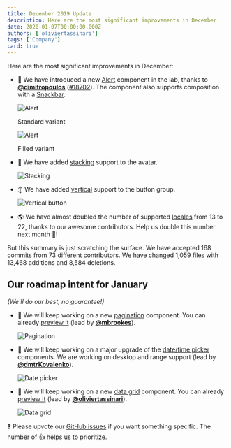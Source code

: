 ```yaml
---
title: December 2019 Update
description: Here are the most significant improvements in December.
date: 2020-01-07T00:00:00.000Z
authors: ['oliviertassinari']
tags: ['Company']
card: true
---
```


Here are the most significant improvements in December:

- 🚨 We have introduced a new [Alert](https://v4.mui.com/components/alert/) component in the lab, thanks to **[@dimitropoulos](https://github.com/dimitropoulos)** ([#18702](https://github.com/mui/material-ui/pull/18702)). The component also supports composition with a [Snackbar](https://v4.mui.com/components/snackbars/#customized-snackbars).

  ![Alert](/static/blog/december-2019-update/alert.png)

  <p class="blog-description">Standard variant</p>

  ![Alert](/static/blog/december-2019-update/alert-filled.png)

  <p class="blog-description">Filled variant</p>

- 👤 We have added [stacking](https://v4.mui.com/components/avatars/#grouped) support to the avatar.

  ![Stacking](/static/blog/december-2019-update/stacking.png)

- ↕️ We have added [vertical](https://v4.mui.com/components/button-group/#vertical-group) support to the button group.

  ![Vertical button](/static/blog/december-2019-update/vertical-buttons.png)

- 🌎 We have almost doubled the number of supported [locales](https://v4.mui.com/guides/localization/#supported-locales) from 13 to 22, thanks to our awesome contributors. Help us double this number next month 🚀!

But this summary is just scratching the surface. We have accepted 168 commits from 73 different contributors. We have changed 1,059 files with 13,468 additions and 8,584 deletions.

## Our roadmap intent for January

_(We'll do our best, no guarantee!)_

- 💄 We will keep working on a new [pagination](https://github.com/mui/material-ui/pull/19049) component. You can already [preview it](https://deploy-preview-19049--material-ui.netlify.app/components/pagination/) (lead by **[@mbrookes](https://github.com/mbrookes)**).

  ![Pagination](/static/blog/december-2019-update/pagination.png)

- 📅 We will keep working on a major upgrade of the [date/time picker](https://github.com/mui/material-ui-pickers/issues/1293) components. We are working on desktop and range support (lead by **[@dmtrKovalenko](https://github.com/dmtrKovalenko)**).

  ![Date picker](/static/blog/december-2019-update/date-picker.png)

- 🧮 We will keep working on a new [data grid](https://github.com/mui/material-ui/pull/18872) component. You can already [preview it](https://deploy-preview-18872--material-ui.netlify.app/components/data-grid/) (lead by **[@oliviertassinari](https://github.com/oliviertassinari)**).

  ![Data grid](/static/blog/december-2019-update/data-grid.png)

❓ Please upvote our [GitHub issues](https://github.com/mui/material-ui/issues) if you want something specific. The number of 👍 helps us to prioritize.
